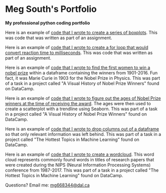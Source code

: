 # Meg South's Portfolio
**My professional python coding portfolio**

Here is an example of [code that I wrote to create a series of boxplots](boxplot.md). This was code that was written as part of an assignment.

Here is an example of [code that I wrote to create a for loop that would convert reaction time to milliseconds](rt_for_loop.md). This was code that was written as part of an assignment.

Here is an example of [code that I wrote to find the first women to win a nobel prize](first_woman_nobel.md) within a dataframe containing the winners from 1901-2016. Fun fact, it was Marie Curie in 1903 for the Nobel Prize in Physics. This was part of a task in a project called "A Visual History of Nobel Prize Winners" found on DataCamp.

Here is an example of [code that I wrote to figure out the ages of Nobel Prize winners at the time of receiving the award](age_nobel_winners.md). The ages were then used to create a scatterplot with a trendline using Seaborn. This was part of a task in a project called "A Visual History of Nobel Prize Winners" found on DataCamp.

Here is an example of [code that I wrote to drop columns out of a dataframe](drop_columns.md) so that only relevant information was left behind. This was part of a task in a project called "The Hottest Topics in Machine Learning" found on DataCamp.

Here is an example of [code that I wrote to create a wordcloud](wordcloud.md). This word cloud represents commonly found words in titles of research papers that were created during the NIPS (Neural Information Processing Systems) conference from 1987-2017. This was part of a task in a project called "The Hottest Topics in Machine Learning" found on DataCamp.

Questions? Email me:
[mg668344@dal.ca](mailto:mg668344@dal.ca)

